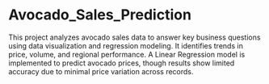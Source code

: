 # Avocado_Sales_Prediction

This project analyzes avocado sales data to answer key business questions using data visualization and regression modeling.
It identifies trends in price, volume, and regional performance. A Linear Regression model is implemented to predict avocado prices, though results show limited accuracy due to minimal price variation across records.
